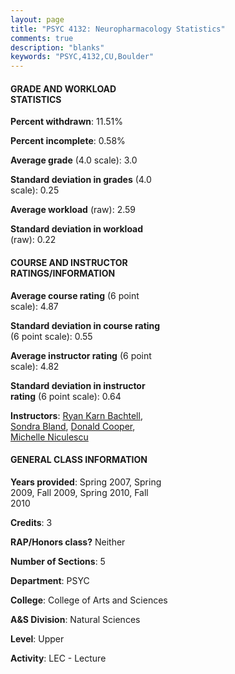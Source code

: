 ```yaml
---
layout: page
title: "PSYC 4132: Neuropharmacology Statistics"
comments: true
description: "blanks"
keywords: "PSYC,4132,CU,Boulder"
---
```

<head>
<script src="https://ajax.googleapis.com/ajax/libs/jquery/2.1.3/jquery.min.js"></script>
<script src="https://dl.dropboxusercontent.com/s/pc42nxpaw1ea4o9/highcharts.js?dl=0"></script>
<!-- <script src="../assets/js/highcharts.js"></script> -->
<style type="text/css">@font-face {
	font-family: "Bebas Neue";
	src: url(https://www.filehosting.org/file/details/544349/BebasNeue Regular.otf) format("opentype");
	}
	h1.Bebas { 
		font-family: "Bebas Neue", Verdana, Tahoma;
	}
</style>
</head>
<body>
	<div id="container" style="float: right; width: 45%; height: 88%; margin-left: 2.5%; margin-right: 2.5%;"></div>
	<script language="JavaScript">
		$(document).ready(function() {
		var chart = {type: 'column'};
		var title = {text: 'Grade Distribution'};
		var xAxis = {categories: ['A','B','C','D','F'],crosshair: true};
		var yAxis = {min: 0,title: {text: 'Percentage'}};
		var tooltip = {headerFormat: '<center><b><span style="font-size:20px">{point.key}</span></b></center>',
		               pointFormat: '<td style="padding:0"><b>{point.y:.1f}%</b></td>',
		               footerFormat: '</table>',shared: true,useHTML: true};
		var plotOptions = {column: {pointPadding: 0.0,borderWidth: 0}};  
		var credits = {enabled: false};var series= [{name: 'Percent',data: [36.49,41.14,12.01,7.6,2.77,]}];
		var json = {};
		json.chart = chart;
		json.title = title;
		json.tooltip = tooltip;
		json.xAxis = xAxis;
		json.yAxis = yAxis;  
		json.series = series;
		json.plotOptions = plotOptions;  
		json.credits = credits;
		$('#container').highcharts(json);
	});
	</script>
</body>
			   
#### GRADE AND WORKLOAD STATISTICS

**Percent withdrawn**: 11.51%

**Percent incomplete**: 0.58%

**Average grade** (4.0 scale): 3.0

**Standard deviation in grades** (4.0 scale): 0.25

**Average workload** (raw): 2.59

**Standard deviation in workload** (raw): 0.22

#### COURSE AND INSTRUCTOR RATINGS/INFORMATION

**Average course rating** (6 point scale): 4.87

**Standard deviation in course rating** (6 point scale): 0.55

**Average instructor rating** (6 point scale): 4.82

**Standard deviation in instructor rating** (6 point scale): 0.64

**Instructors**: <a href='../../instructors/Ryan_Karn_Bachtell'>Ryan Karn Bachtell</a>, <a href='../../instructors/Sondra_Bland'>Sondra Bland</a>, <a href='../../instructors/Donald_Cooper'>Donald Cooper</a>, <a href='../../instructors/Michelle_Niculescu'>Michelle Niculescu</a>

#### GENERAL CLASS INFORMATION

**Years provided**: Spring 2007, Spring 2009, Fall 2009, Spring 2010, Fall 2010

**Credits**: 3

**RAP/Honors class?** Neither

**Number of Sections**: 5

**Department**: PSYC

**College**: College of Arts and Sciences

**A&S Division**: Natural Sciences

**Level**: Upper

**Activity**: LEC - Lecture
